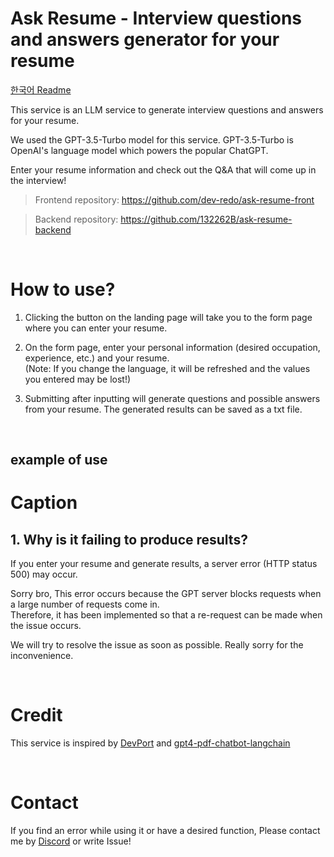 # Ask Resume - Interview questions and answers generator for your resume

[한국어 Readme](https://github.com/dev-redo/ask-resume-front/blob/main/Korean.md)

This service is an LLM service to generate interview questions and answers for your resume.

We used the GPT-3.5-Turbo model for this service. GPT-3.5-Turbo is OpenAI's language model which powers the popular ChatGPT.

Enter your resume information and check out the Q&A that will come up in the interview!

> Frontend repository: https://github.com/dev-redo/ask-resume-front

> Backend repository: https://github.com/132262B/ask-resume-backend

<br />

# How to use?

1. Clicking the button on the landing page will take you to the form page where you can enter your resume.

2. On the form page, enter your personal information (desired occupation, experience, etc.) and your resume. <br />
   (Note: If you change the language, it will be refreshed and the values ​​you entered may be lost!)

3. Submitting after inputting will generate questions and possible answers from your resume. The generated results can be saved as a txt file.

<br />

## example of use

# Caption

## 1. Why is it failing to produce results?

If you enter your resume and generate results, a server error (HTTP status 500) may occur.

Sorry bro, This error occurs because the GPT server blocks requests when a large number of requests come in. <br />
Therefore, it has been implemented so that a re-request can be made when the issue occurs.

We will try to resolve the issue as soon as possible. Really sorry for the inconvenience.

<br />

# Credit

This service is inspired by [DevPort](https://github.com/custardcream98/DevPort) and [gpt4-pdf-chatbot-langchain](https://github.com/mayooear/gpt4-pdf-chatbot-langchain)

<br />

# Contact

If you find an error while using it or have a desired function, Please contact me by [Discord](https://discord.gg/aTzGNZ3y) or write Issue!
